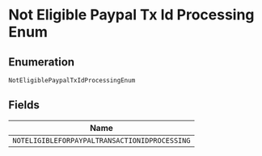 
# Not Eligible Paypal Tx Id Processing Enum

## Enumeration

`NotEligiblePaypalTxIdProcessingEnum`

## Fields

| Name |
|  --- |
| `NOTELIGIBLEFORPAYPALTRANSACTIONIDPROCESSING` |

